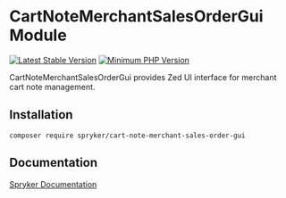 # CartNoteMerchantSalesOrderGui Module
[![Latest Stable Version](https://poser.pugx.org/spryker/cart-note-merchant-sales-order-gui/v/stable.svg)](https://packagist.org/packages/spryker/cart-note-merchant-sales-order-gui)
[![Minimum PHP Version](https://img.shields.io/badge/php-%3E%3D%208.1-8892BF.svg)](https://php.net/)

CartNoteMerchantSalesOrderGui provides Zed UI interface for merchant cart note management.

## Installation

```
composer require spryker/cart-note-merchant-sales-order-gui
```

## Documentation

[Spryker Documentation](https://docs.spryker.com)
